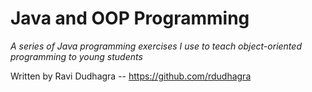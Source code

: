 # Java and OOP Programming
   
*A series of Java programming exercises I use to teach object-oriented programming to young students*

Written by Ravi Dudhagra -- https://github.com/rdudhagra